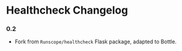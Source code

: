 # Healthcheck Changelog

### 0.2
- Fork from `Runscope/healthcheck` Flask package, adapted to Bottle.
